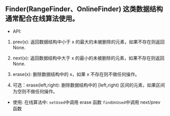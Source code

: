 ## Finder(RangeFinder、OnlineFinder) 这类数据结构通常配合在线算法使用。

- API:

1. prev(x): 返回数据结构中小于 x 的最大的未被删除的元素，如果不存在则返回 None.
2. next(x): 返回数据结构中大于 x 的最小的未被删除的元素，如果不存在则返回 None.
3. erase(x): 删除数据结构中的 x，如果 x 不存在则不做任何操作。

4. 可选：erase(left,right): 删除数据结构中的 [left,right) 区间的元素，如果区间为空则不做任何操作。

- 使用:
  在线算法中:
  `setUsed`中调用 erase 函数
  `findUnUsed`中调用 next/prev 函数
